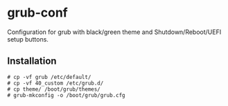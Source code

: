 # grub-conf

Configuration for grub with black/green theme and Shutdown/Reboot/UEFI setup buttons.

## Installation
```
# cp -vf grub /etc/default/
# cp -vf 40_custom /etc/grub.d/
# cp theme/ /boot/grub/themes/
# grub-mkconfig -o /boot/grub/grub.cfg
```
